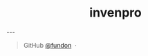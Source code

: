 <div align="center">


<h1>invenpro</h1>
</div>
---


> GitHub [@fundon](https://github.com/niradler) &nbsp;&middot;&nbsp;



[Live Demo]: http://invenpro.prototypesart.com

